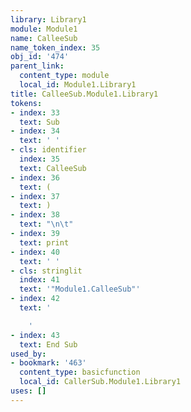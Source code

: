 ```yaml
---
library: Library1
module: Module1
name: CalleeSub
name_token_index: 35
obj_id: '474'
parent_link:
  content_type: module
  local_id: Module1.Library1
title: CalleeSub.Module1.Library1
tokens:
- index: 33
  text: Sub
- index: 34
  text: ' '
- cls: identifier
  index: 35
  text: CalleeSub
- index: 36
  text: (
- index: 37
  text: )
- index: 38
  text: "\n\t"
- index: 39
  text: print
- index: 40
  text: ' '
- cls: stringlit
  index: 41
  text: '"Module1.CalleeSub"'
- index: 42
  text: '

    '
- index: 43
  text: End Sub
used_by:
- bookmark: '463'
  content_type: basicfunction
  local_id: CallerSub.Module1.Library1
uses: []
---
```

